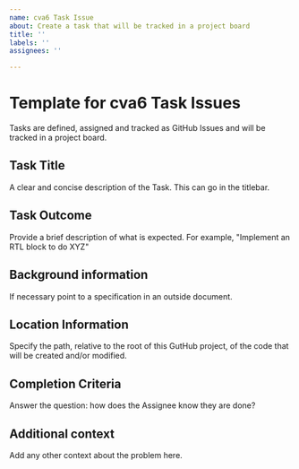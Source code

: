 ```yaml
---
name: cva6 Task Issue
about: Create a task that will be tracked in a project board
title: ''
labels: ''
assignees: ''

---
```


# Template for cva6 Task Issues
Tasks are defined, assigned and tracked as GitHub Issues and will be tracked in a project board. 

## Task Title
A clear and concise description of the Task.  This can go in the titlebar.

## Task Outcome
Provide a brief description of what is expected.  For example, "Implement an
RTL block to do XYZ" 

## Background information
If necessary point to a specification in an outside document.

## Location Information
Specify the path, relative to the root of this GutHub project, of the code that
will be created and/or modified.

## Completion Criteria
Answer the question: how does the Assignee know they are done?

## Additional context
Add any other context about the problem here.
